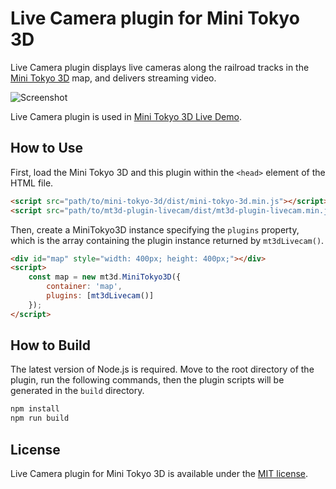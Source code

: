 # Live Camera plugin for Mini Tokyo 3D

Live Camera plugin displays live cameras along the railroad tracks in the [Mini Tokyo 3D](https://minitokyo3d.com) map, and delivers streaming video.

![Screenshot](https://nagix.github.io/mt3d-plugin-livecam/screenshot1.jpg)

Live Camera plugin is used in [Mini Tokyo 3D Live Demo](https://minitokyo3d.com).

## How to Use

First, load the Mini Tokyo 3D and this plugin within the `<head>` element of the HTML file.

```html
<script src="path/to/mini-tokyo-3d/dist/mini-tokyo-3d.min.js"></script>
<script src="path/to/mt3d-plugin-livecam/dist/mt3d-plugin-livecam.min.js"></script>
```

Then, create a MiniTokyo3D instance specifying the `plugins` property, which is the array containing the plugin instance returned by `mt3dLivecam()`.

```html
<div id="map" style="width: 400px; height: 400px;"></div>
<script>
    const map = new mt3d.MiniTokyo3D({
        container: 'map',
        plugins: [mt3dLivecam()]
    });
</script>
```

## How to Build

The latest version of Node.js is required. Move to the root directory of the plugin, run the following commands, then the plugin scripts will be generated in the `build` directory.
```bash
npm install
npm run build
```

## License

Live Camera plugin for Mini Tokyo 3D is available under the [MIT license](https://opensource.org/licenses/MIT).
